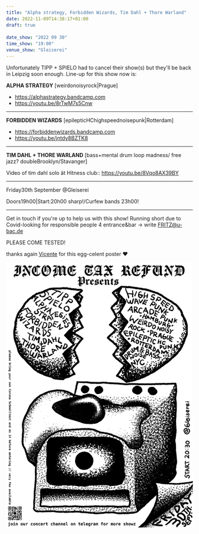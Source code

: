 ```yaml
---
title: "Alpha strategy, Forbidden Wizards, Tim Dahl + Thore Warland"
date: 2022-11-09T14:38:17+01:00
draft: true

date_show: "2022 09 30"
time_show: "19:00"
venue_show: "Gleiserei"
---
```


Unfortunately TIPP + SPIELO had to cancel their show(s) but they'll be back in Leipzig soon enough. 
Line-up for this show now is:

**ALPHA STRATEGY** 
[weirdonoisyrock|Prague]

- https://alphastrategy.bandcamp.com
- https://youtu.be/8rTwM7s5Cnw

---

**FORBIDDEN WIZARDS** 
[epilepticHChighspeednoisepunk|Rotterdam]

- https://forbiddenwizards.bandcamp.com
- https://youtu.be/jntdy8BZTK8

---

**TIM DAHL + THORE WARLAND** 
[bass+mental drum loop madness/ free jazz? doubleBrooklyn/Stavanger]

Video of tim dahl solo ät Hitness club:: https://youtu.be/8Vqo8AX39BY

---

Friday30th September @Gleiserei

Doors19h00|Start:20h00 sharp!/Curfew bands 23h00!

--- 

Get in touch if you're up to help us with this show! Running short due to Covid-looking for responsible people 4 entrance&bar -> write 
FRITZ@u-bac.de

PLEASE COME TESTED!

thanks again [Vicente](https://instagram.com/bincent3000) for this egg-celent poster ❤️  

![Leep, Rosa Blaulicht, Zad Kokar](/posters/2022-09-30.jpg)